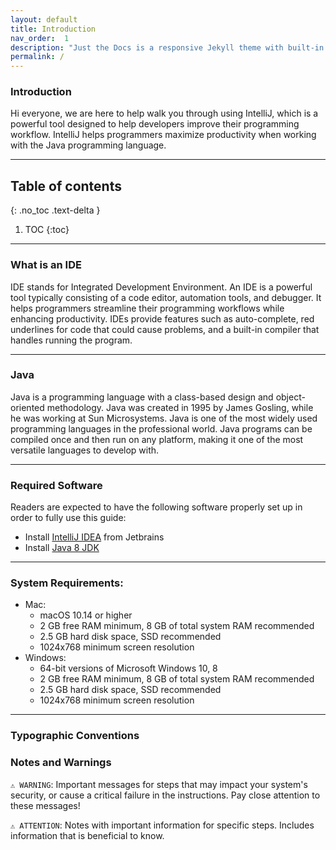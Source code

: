 ```yaml
---
layout: default
title: Introduction
nav_order:  1
description: "Just the Docs is a responsive Jekyll theme with built-in search that is easily customizable and hosted on GitHub Pages."
permalink: /
---
```




### Introduction

Hi everyone, we are here to help walk you through using IntelliJ, which is a powerful tool designed to help developers improve their programming workflow. IntelliJ helps programmers maximize productivity when working with the Java programming language. 

---

## Table of contents
{: .no_toc .text-delta }

1. TOC
{:toc}

--- 

### What is an IDE
IDE stands for Integrated Development Environment. An IDE is a powerful tool typically consisting of a code editor, automation tools, and debugger. It helps programmers streamline their programming workflows while enhancing productivity. IDEs provide features such as auto-complete, red underlines for code that could cause problems, and a built-in compiler that handles running the program.

--- 

### Java 
Java is a programming language with a class-based design and object-oriented methodology. Java was created in 1995 by James Gosling, while he was working at Sun Microsystems. Java is one of the most widely used programming languages in the professional world. Java programs can be compiled once and then run on any platform, making it one of the most versatile languages to develop with.

--- 

### Required Software
Readers are expected to have the following software properly set up in order to fully use this guide:
- Install [IntelliJ IDEA](https://www.jetbrains.com/idea/download/#section=mac) from Jetbrains
- Install [Java 8 JDK](https://www.oracle.com/java/technologies/downloads/#java8)

--- 

### System Requirements:
- Mac:
  - macOS 10.14 or higher
  - 2 GB free RAM minimum, 8 GB of total system RAM recommended
  - 2.5 GB hard disk space, SSD recommended
  - 1024x768 minimum screen resolution
- Windows:
  - 64-bit versions of Microsoft Windows 10, 8
  - 2 GB free RAM minimum, 8 GB of total system RAM recommended
  - 2.5 GB hard disk space, SSD recommended
  - 1024x768 minimum screen resolution

--- 

### Typographic Conventions



### Notes and Warnings

<code>⚠️ WARNING</code>: Important messages for steps that may impact your system's security, or cause a critical failure in the instructions. Pay close attention to these messages!

<code>⚠️ ATTENTION</code>: Notes with important information for specific steps. Includes information that is beneficial to know.
